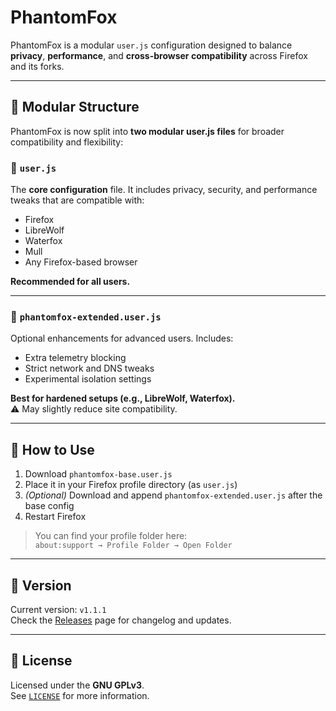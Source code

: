 # PhantomFox

PhantomFox is a modular `user.js` configuration designed to balance **privacy**, **performance**, and **cross-browser compatibility** across Firefox and its forks.

---

## 🧱 Modular Structure

PhantomFox is now split into **two modular user.js files** for broader compatibility and flexibility:

### 🔹 `user.js`
The **core configuration** file. It includes privacy, security, and performance tweaks that are compatible with:

- Firefox
- LibreWolf
- Waterfox
- Mull
- Any Firefox-based browser

**Recommended for all users.**

---

### 🔸 `phantomfox-extended.user.js`
Optional enhancements for advanced users. Includes:

- Extra telemetry blocking
- Strict network and DNS tweaks
- Experimental isolation settings

**Best for hardened setups (e.g., LibreWolf, Waterfox).**  
⚠️ May slightly reduce site compatibility.

---

## 🔧 How to Use

1. Download `phantomfox-base.user.js`
2. Place it in your Firefox profile directory (as `user.js`)
3. *(Optional)* Download and append `phantomfox-extended.user.js` after the base config
4. Restart Firefox

> You can find your profile folder here:  
> `about:support → Profile Folder → Open Folder`

---

## 📌 Version

Current version: `v1.1.1`  
Check the [Releases](https://github.com/MKDPrime/PhantomFox/releases) page for changelog and updates.

---

## 📜 License

Licensed under the **GNU GPLv3**.  
See [`LICENSE`](./LICENSE) for more information.

